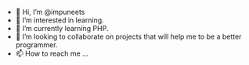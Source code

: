 - 👋 Hi, I’m @impuneets
- 👀 I’m interested in learning.
- 🌱 I’m currently learning PHP.
- 💞️ I’m looking to collaborate on projects that will help me to be a better programmer.
- 📫 How to reach me ...

<!---
impuneets/impuneets is a ✨ special ✨ repository because its `README.md` (this file) appears on your GitHub profile.
You can click the Preview link to take a look at your changes.
--->
